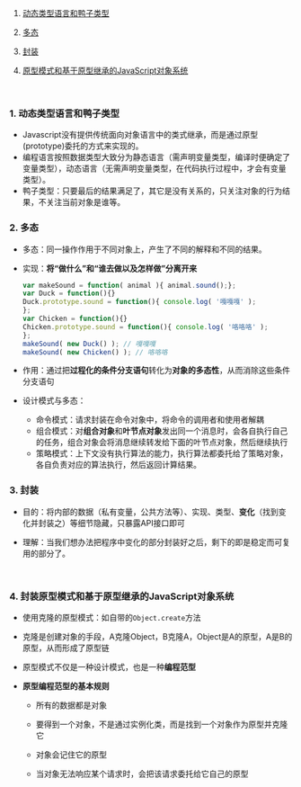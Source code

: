 1. [动态类型语言和鸭子类型](#1)

2. [多态](#2)

3. [封装](#3)

4. [原型模式和基于原型继承的JavaScript对象系统](#4)

   ​

<h3 id="#1">1. 动态类型语言和鸭子类型</h3>

* Javascript没有提供传统面向对象语言中的类式继承，而是通过原型(prototype)委托的方式来实现的。
* 编程语言按照数据类型大致分为静态语言（需声明变量类型，编译时便确定了变量类型），动态语言（无需声明变量类型，在代码执行过程中，才会有变量类型）。
* 鸭子类型：只要最后的结果满足了，其它是没有关系的，只关注对象的行为结果，不关注当前对象是谁等。



<h3 id="#2">2. 多态</h3>

* 多态：同一操作作用于不同对象上，产生了不同的解释和不同的结果。

* 实现：**将“做什么”和“谁去做以及怎样做”分离开来**

  ```javascript
  var makeSound = function( animal ){ animal.sound();};
  var Duck = function(){}
  Duck.prototype.sound = function(){ console.log( '嘎嘎嘎' );
  };
  var Chicken = function(){}
  Chicken.prototype.sound = function(){ console.log( '咯咯咯' );
  };
  makeSound( new Duck() ); // 嘎嘎嘎
  makeSound( new Chicken() ); // 咯咯咯
  ```

* 作用：通过把**过程化的条件分支语句**转化为**对象的多态性**，从而消除这些条件分支语句

* 设计模式与多态：
  * 命令模式：请求封装在命令对象中，将命令的调用者和使用者解耦
  * 组合模式：对**组合对象**和**叶节点对象**发出同一个消息时，会各自执行自己的任务，组合对象会将消息继续转发给下面的叶节点对象，然后继续执行
  * 策略模式：上下文没有执行算法的能力，执行算法都委托给了策略对象，各自负责对应的算法执行，然后返回计算结果。



<h3 id="#3">3. 封装</h3>

* 目的：将内部的数据（私有变量，公共方法等）、实现、类型、**变化**（找到变化并封装之）等细节隐藏，只暴露API接口即可

* 理解：当我们想办法把程序中变化的部分封装好之后，剩下的即是稳定而可复
  用的部分了。

  ​

<h3 id="#4">4.  封装原型模式和基于原型继承的JavaScript对象系统</h3>

* 使用克隆的原型模式：如自带的`Object.create`方法

* 克隆是创建对象的手段，A克隆Object，B克隆A，Object是A的原型，A是B的原型，从而形成了原型链

* 原型模式不仅是一种设计模式，也是一种**编程范型**

* **原型编程范型的基本规则**

  * 所有的数据都是对象

  * 要得到一个对象，不是通过实例化类，而是找到一个对象作为原型并克隆它

  * 对象会记住它的原型
  * 当对象无法响应某个请求时，会把该请求委托给它自己的原型






​			
​		
​	



​	
